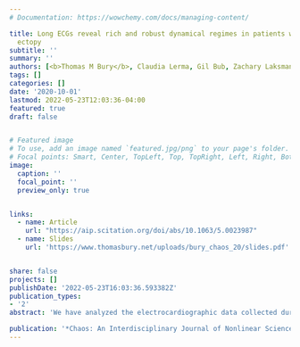 ```yaml
---
# Documentation: https://wowchemy.com/docs/managing-content/

title: Long ECGs reveal rich and robust dynamical regimes in patients with frequent
  ectopy
subtitle: ''
summary: ''
authors: [<b>Thomas M Bury</b>, Claudia Lerma, Gil Bub, Zachary Laksman, Marc W Deyell, Leon Glass]
tags: []
categories: []
date: '2020-10-01'
lastmod: 2022-05-23T12:03:36-04:00
featured: true
draft: false


# Featured image
# To use, add an image named `featured.jpg/png` to your page's folder.
# Focal points: Smart, Center, TopLeft, Top, TopRight, Left, Right, BottomLeft, Bottom, BottomRight.
image:
  caption: ''
  focal_point: ''
  preview_only: true


links:
  - name: Article
    url: "https://aip.scitation.org/doi/abs/10.1063/5.0023987"
  - name: Slides
    url: 'https://www.thomasbury.net/uploads/bury_chaos_20/slides.pdf'


share: false
projects: []
publishDate: '2022-05-23T16:03:36.593382Z'
publication_types:
- '2'
abstract: 'We have analyzed the electrocardiographic data collected during continuous 7-day ambulatory recordings in patients with frequent premature ventricular complexes (PVCs). We analyze the dependence of the frequency and patterns of PVCs on the heart rate and the time of the day. Patients display rhythms of a complex yet consistent structure. In a given patient, the pattern remains robust over different days and particular repetitive patterns appear at specific heart rates, suggesting the appearance of bifurcations in the dynamics. Over the course of 24 h, we find that in some patients, patterns appear to depend only on the heart rate, whereas in others, both the time of the day and the heart rate play a role in controlling the dynamics. Identifying parameter values at which bifurcations occur facilitates the development of dynamical models for arrhythmia. The use of powerful recording and analysis techniques will enable improved analysis of data and better understanding of mechanisms of arrhythmia in individual patients.'

publication: '*Chaos: An Interdisciplinary Journal of Nonlinear Science*'
---
```

